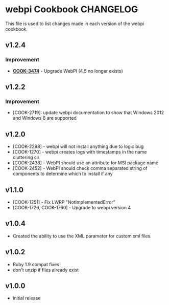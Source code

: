 webpi Cookbook CHANGELOG
=======================
This file is used to list changes made in each version of the webpi cookbook.


v1.2.4
------
### Improvement
- **[COOK-3474](https://tickets.opscode.com/browse/COOK-3474)** - Upgrade WebPI (4.5 no longer exists)


v1.2.2
------
### Improvement

- [COOK-2719]: update webpi documentation to show that Windows 2012
  and Windows 8 are supported

v1.2.0
------
* [COOK-2298] - webpi will not install anything due to logic bug
* [COOK-1270] - webpi creates logs with timestamps in the name
  cluttering c:\
* [COOK-2438] - WebPI should use an attribute for MSI package name
* [COOK-2452] - WebPI should check comma separated string of
  components to determine which to install if any

v1.1.0
------
* [COOK-1251] - Fix LWRP "NotImplementedError"
* [COOK-1726, COOK-1760] - Upgrade to webpi version 4

v1.0.4
------
* Created the ability to use the XML parameter for custom xml files.

v1.0.2
------
* Ruby 1.9 compat fixes
* don't unzip if files already exist

v1.0.0
------
* initial release
